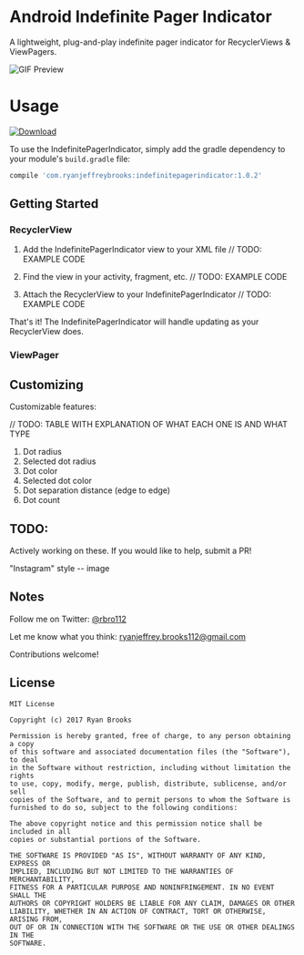 # Android Indefinite Pager Indicator

A lightweight, plug-and-play indefinite pager indicator for RecyclerViews &amp; ViewPagers.

![GIF Preview](https://github.com/rbro112/Android-Indefinite-Pager-Indicator/blob/master/preview.gif)

# Usage

 [ ![Download](https://api.bintray.com/packages/rbro112/maven/IndefinitePagerIndicator/images/download.svg?version=1.0.1) ](https://bintray.com/rbro112/maven/IndefinitePagerIndicator/1.0.1/link)

To use the IndefinitePagerIndicator, simply add the gradle dependency to your module's `build.gradle` file:

```groovy
compile 'com.ryanjeffreybrooks:indefinitepagerindicator:1.0.2'
```

## Getting Started

### RecyclerView

1. Add the IndefinitePagerIndicator view to your XML file
// TODO: EXAMPLE CODE

2. Find the view in your activity, fragment, etc.
// TODO: EXAMPLE CODE

3. Attach the RecyclerView to your IndefinitePagerIndicator
// TODO: EXAMPLE CODE

That's it! The IndefinitePagerIndicator will handle updating as your RecyclerView does.

### ViewPager


## Customizing

Customizable features:


// TODO: TABLE WITH EXPLANATION OF WHAT EACH ONE IS AND WHAT TYPE

1. Dot radius
2. Selected dot radius
3. Dot color
4. Selected dot color
5. Dot separation distance (edge to edge)
6. Dot count

## TODO:

Actively working on these. If you would like to help, submit a PR!

"Instagram" style -- image


## Notes

Follow me on Twitter: [@rbro112](https://twitter.com/rbro112)

Let me know what you think: [ryanjeffrey.brooks112@gmail.com](mailto:ryanjeffrey.brooks112@gmail.com)

Contributions welcome!

## License
```
MIT License

Copyright (c) 2017 Ryan Brooks

Permission is hereby granted, free of charge, to any person obtaining a copy
of this software and associated documentation files (the "Software"), to deal
in the Software without restriction, including without limitation the rights
to use, copy, modify, merge, publish, distribute, sublicense, and/or sell
copies of the Software, and to permit persons to whom the Software is
furnished to do so, subject to the following conditions:

The above copyright notice and this permission notice shall be included in all
copies or substantial portions of the Software.

THE SOFTWARE IS PROVIDED "AS IS", WITHOUT WARRANTY OF ANY KIND, EXPRESS OR
IMPLIED, INCLUDING BUT NOT LIMITED TO THE WARRANTIES OF MERCHANTABILITY,
FITNESS FOR A PARTICULAR PURPOSE AND NONINFRINGEMENT. IN NO EVENT SHALL THE
AUTHORS OR COPYRIGHT HOLDERS BE LIABLE FOR ANY CLAIM, DAMAGES OR OTHER
LIABILITY, WHETHER IN AN ACTION OF CONTRACT, TORT OR OTHERWISE, ARISING FROM,
OUT OF OR IN CONNECTION WITH THE SOFTWARE OR THE USE OR OTHER DEALINGS IN THE
SOFTWARE.
```
